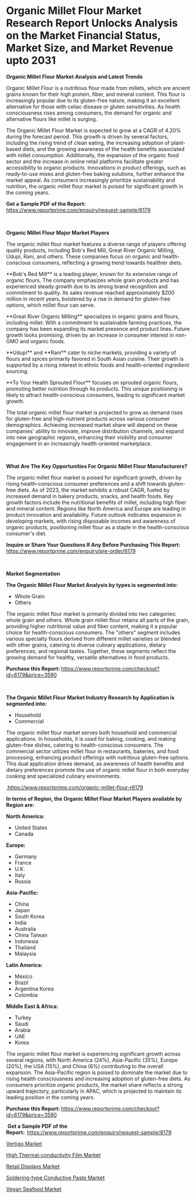 <p><h1>Organic Millet Flour Market Research Report Unlocks Analysis on the Market Financial Status, Market Size, and Market Revenue upto 2031</h1></p><p><strong>Organic Millet Flour Market Analysis and Latest Trends</strong></p>
<p><p>Organic Millet Flour is a nutritious flour made from millets, which are ancient grains known for their high protein, fiber, and mineral content. This flour is increasingly popular due to its gluten-free nature, making it an excellent alternative for those with celiac disease or gluten sensitivities. As health consciousness rises among consumers, the demand for organic and alternative flours like millet is surging.</p><p>The Organic Millet Flour Market is expected to grow at a CAGR of 4.20% during the forecast period. This growth is driven by several factors, including the rising trend of clean eating, the increasing adoption of plant-based diets, and the growing awareness of the health benefits associated with millet consumption. Additionally, the expansion of the organic food sector and the increase in online retail platforms facilitate greater accessibility to organic products. Innovations in product offerings, such as ready-to-use mixes and gluten-free baking solutions, further enhance the market appeal. As consumers increasingly prioritize sustainability and nutrition, the organic millet flour market is poised for significant growth in the coming years.</p></p>
<p><strong>Get a Sample PDF of the Report:&nbsp;</strong> <a href="https://www.reportprime.com/enquiry/request-sample/6179">https://www.reportprime.com/enquiry/request-sample/6179</a></p>
<p>&nbsp;</p>
<p><strong>Organic Millet Flour Major Market Players</strong></p>
<p><p>The organic millet flour market features a diverse range of players offering quality products, including Bob's Red Mill, Great River Organic Milling, Udupi, Rani, and others. These companies focus on organic and health-conscious consumers, reflecting a growing trend towards healthier diets.</p><p>**Bob's Red Mill** is a leading player, known for its extensive range of organic flours. The company emphasizes whole grain products and has experienced steady growth due to its strong brand recognition and commitment to quality. Its sales revenue reached approximately $200 million in recent years, bolstered by a rise in demand for gluten-free options, which millet flour can serve.</p><p>**Great River Organic Milling** specializes in organic grains and flours, including millet. With a commitment to sustainable farming practices, the company has been expanding its market presence and product lines. Future growth looks promising, driven by an increase in consumer interest in non-GMO and organic foods.</p><p>**Udupi** and **Rani** cater to niche markets, providing a variety of flours and spices primarily favored in South Asian cuisine. Their growth is supported by a rising interest in ethnic foods and health-oriented ingredient sourcing.</p><p>**To Your Health Sprouted Flour** focuses on sprouted organic flours, promoting better nutrition through its products. This unique positioning is likely to attract health-conscious consumers, leading to significant market growth.</p><p>The total organic millet flour market is projected to grow as demand rises for gluten-free and high-nutrient products across various consumer demographics. Achieving increased market share will depend on these companies' ability to innovate, improve distribution channels, and expand into new geographic regions, enhancing their visibility and consumer engagement in an increasingly health-oriented marketplace.</p></p>
<p>&nbsp;</p>
<p><strong>What Are The Key Opportunities For Organic Millet Flour Manufacturers?</strong></p>
<p><p>The organic millet flour market is poised for significant growth, driven by rising health-conscious consumer preferences and a shift towards gluten-free diets. As of 2023, the market exhibits a robust CAGR, fueled by increased demand in bakery products, snacks, and health foods. Key growth factors include the nutritional benefits of millet, including high fiber and mineral content. Regions like North America and Europe are leading in product innovation and availability. Future outlook indicates expansion in developing markets, with rising disposable incomes and awareness of organic products, positioning millet flour as a staple in the health-conscious consumer's diet.</p></p>
<p><strong>Inquire or Share Your Questions If Any Before Purchasing This Report:</strong> <a href="https://www.reportprime.com/enquiry/pre-order/6179">https://www.reportprime.com/enquiry/pre-order/6179</a></p>
<p>&nbsp;</p>
<p><strong>Market Segmentation</strong></p>
<p><strong>The Organic Millet Flour Market Analysis by types is segmented into:</strong></p>
<p><ul><li>Whole Grain</li><li>Others</li></ul></p>
<p><p>The organic millet flour market is primarily divided into two categories: whole grain and others. Whole grain millet flour retains all parts of the grain, providing higher nutritional value and fiber content, making it a popular choice for health-conscious consumers. The "others" segment includes various specialty flours derived from different millet varieties or blended with other grains, catering to diverse culinary applications, dietary preferences, and regional tastes. Together, these segments reflect the growing demand for healthy, versatile alternatives in food products.</p></p>
<p><strong>Purchase this Report:&nbsp;</strong><a href="https://www.reportprime.com/checkout?id=6179&price=3590">https://www.reportprime.com/checkout?id=6179&price=3590</a></p>
<p>&nbsp;</p>
<p><strong>The Organic Millet Flour Market Industry Research by Application is segmented into:</strong></p>
<p><ul><li>Household</li><li>Commercial</li></ul></p>
<p><p>The organic millet flour market serves both household and commercial applications. In households, it is used for baking, cooking, and making gluten-free dishes, catering to health-conscious consumers. The commercial sector utilizes millet flour in restaurants, bakeries, and food processing, enhancing product offerings with nutritious gluten-free options. This dual application drives demand, as awareness of health benefits and dietary preferences promote the use of organic millet flour in both everyday cooking and specialized culinary environments.</p></p>
<p><a href="https://www.reportprime.com/organic-millet-flour-r6179">&nbsp;https://www.reportprime.com/organic-millet-flour-r6179</a></p>
<p><strong>In terms of Region, the Organic Millet Flour Market Players available by Region are:</strong></p>
<p>
    <p> <strong> North America: </strong>
        <ul>
            <li>United States</li>
            <li>Canada</li>
        </ul>
        </p> 
    <p> <strong> Europe: </strong>
        <ul>
            <li>Germany</li>
            <li>France</li>
            <li>U.K.</li>
            <li>Italy</li>
            <li>Russia</li>
        </ul>
        </p> 
    <p> <strong> Asia-Pacific: </strong>
        <ul>
            <li>China</li>
            <li>Japan</li>
            <li>South Korea</li>
            <li>India</li>
            <li>Australia</li>
            <li>China Taiwan</li>
            <li>Indonesia</li>
            <li>Thailand</li>
            <li>Malaysia</li>
        </ul>
        </p> 
    <p> <strong> Latin America: </strong>
        <ul>
            <li>Mexico</li>
            <li>Brazil</li>
            <li>Argentina Korea</li>
            <li>Colombia</li>
        </ul>
        </p> 
    <p> <strong> Middle East & Africa: </strong>
        <ul>
            <li>Turkey</li>
            <li>Saudi</li>
            <li>Arabia</li>
            <li>UAE</li>
            <li>Korea</li>
        </ul>
    </p>
    </p>
<p><p>The organic millet flour market is experiencing significant growth across several regions, with North America (24%), Asia-Pacific (35%), Europe (20%), the USA (15%), and China (6%) contributing to the overall expansion. The Asia-Pacific region is poised to dominate the market due to rising health consciousness and increasing adoption of gluten-free diets. As consumers prioritize organic products, the market share reflects a strong upward trajectory, particularly in APAC, which is projected to maintain its leading position in the coming years.</p></p>
<p><strong>Purchase this Report: </strong><a href="https://www.reportprime.com/checkout?id=6179&price=3590">https://www.reportprime.com/checkout?id=6179&price=3590</a></p>
<p>&nbsp;<strong>Get a Sample PDF of the Report:&nbsp;&nbsp;</strong><a href="https://www.reportprime.com/enquiry/request-sample/6179">https://www.reportprime.com/enquiry/request-sample/6179</a></p>
<p><strong></strong></p>
<p><p><a href="https://medium.com/@tigerlookbaliw/vertigo-market-industry-trends-and-forecast-for-period-from-2024-to-2031-76bd65648a00">Vertigo Market</a></p><p><a href="https://issuu.com/reportprime-2/docs/high-thermal-conductivity-film-mark_e9f8e8e6bfdf25">High Thermal-conductivity Film Market</a></p><p><a href="https://www.linkedin.com/pulse/strategic-roadmap-global-retail-displays-market-insights-vpxnc?trackingId=Sl0QbXIrQQCPpTCFl6FF1Q%3D%3D">Retail Displays Market</a></p><p><a href="https://issuu.com/reportprime-2/docs/soldering-type-conductive-paste-mar_4ab9f726c2b6df">Soldering-type Conductive Paste Market</a></p><p><a href="https://github.com/RoseBoyd475/Market-Research-Report-List-1/blob/main/vegan-seafood-market.md">Vegan Seafood Market</a></p></p>